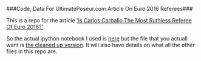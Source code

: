 ###Code, Data For UltimatePoseur.com Article On Euro 2016 Referees###

This is a repo for the article ['Is Carlos Carballo The Most Ruthless Referee Of Euro 2016?'](http://www.ultimateposeur.com/2016/06/is-carlos-carballo-most-ruthless.html) 

So the actual ipython notebook I used is [here](python_refs_actual_nbook.ipynb) but the file that you actuall want is [the cleaned up version](IPython_notebook_ultimateposeur_refs_article.ipynb). It will also have details on what all the other files in this repo are.
